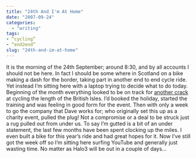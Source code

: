 ```yaml
---
title: "24th And I'm At Home"
date: "2007-09-24"
categories:
  - "writing"
tags:
- “cycling”
- “end2end”
slug: "24th-and-im-at-home"
---
```


It is the morning of the 24th September; around 8:30, and by all accounts I should not be here. In fact I should be some where in Scotland on a bike making a dash for the border, taking part in another end to end cycle ride. Yet instead I’m sitting here with a laptop trying to decide what to do today. Beginning of the month everything looked to be on track for [another crack][1] at cycling the length of the British Isles. I’d booked the holiday, started the training and was feeling in good form for the event. Then with only a week to go the company that Dave works for; who originally set this up as a charity event, pulled the plug! Not a compromise or a deal to be struck just a rug pulled out from under us. To say I’m gutted is a bit of an under statement, the last few months have been spent clocking up the miles. I even built a bike for this year’s ride and had great hopes for it. Now I’ve still got the week off so I’m sitting here surfing YouTube and generally just wasting time. No matter as Halo3 will be out in a couple of days…

[1]:	https://adamchamberlin.info/2007/07/end2end-redux